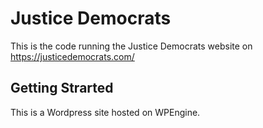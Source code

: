 # Justice Democrats
This is the code running the Justice Democrats website on https://justicedemocrats.com/

## Getting Strarted
This is a Wordpress site hosted on WPEngine.
